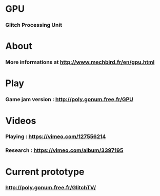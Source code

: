 # GPU

### Glitch Processing Unit

# About

### More informations at http://www.mechbird.fr/en/gpu.html

# Play

### Game jam version : http://poly.gonum.free.fr/GPU

# Videos

### Playing : https://vimeo.com/127556214
### Research : https://vimeo.com/album/3397195

# Current prototype

### http://poly.gonum.free.fr/GlitchTV/
